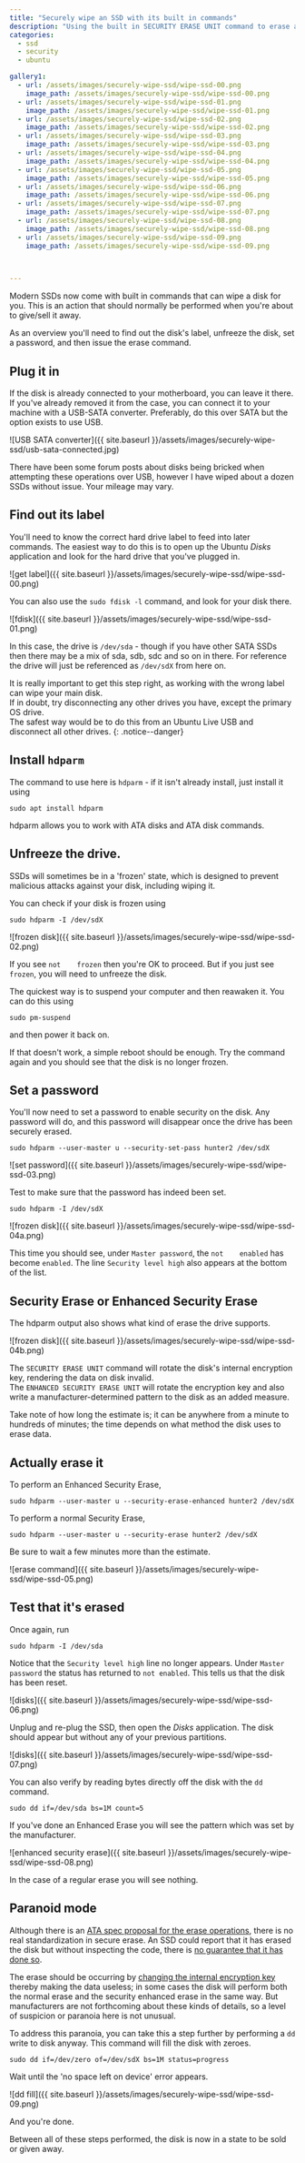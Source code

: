 ```yaml
---
title: "Securely wipe an SSD with its built in commands"
description: "Using the built in SECURITY ERASE UNIT command to erase an SSD, in Ubuntu"
categories: 
  - ssd
  - security
  - ubuntu

gallery1:
  - url: /assets/images/securely-wipe-ssd/wipe-ssd-00.png
    image_path: /assets/images/securely-wipe-ssd/wipe-ssd-00.png
  - url: /assets/images/securely-wipe-ssd/wipe-ssd-01.png
    image_path: /assets/images/securely-wipe-ssd/wipe-ssd-01.png
  - url: /assets/images/securely-wipe-ssd/wipe-ssd-02.png
    image_path: /assets/images/securely-wipe-ssd/wipe-ssd-02.png
  - url: /assets/images/securely-wipe-ssd/wipe-ssd-03.png
    image_path: /assets/images/securely-wipe-ssd/wipe-ssd-03.png
  - url: /assets/images/securely-wipe-ssd/wipe-ssd-04.png
    image_path: /assets/images/securely-wipe-ssd/wipe-ssd-04.png
  - url: /assets/images/securely-wipe-ssd/wipe-ssd-05.png
    image_path: /assets/images/securely-wipe-ssd/wipe-ssd-05.png
  - url: /assets/images/securely-wipe-ssd/wipe-ssd-06.png
    image_path: /assets/images/securely-wipe-ssd/wipe-ssd-06.png
  - url: /assets/images/securely-wipe-ssd/wipe-ssd-07.png
    image_path: /assets/images/securely-wipe-ssd/wipe-ssd-07.png
  - url: /assets/images/securely-wipe-ssd/wipe-ssd-08.png
    image_path: /assets/images/securely-wipe-ssd/wipe-ssd-08.png
  - url: /assets/images/securely-wipe-ssd/wipe-ssd-09.png
    image_path: /assets/images/securely-wipe-ssd/wipe-ssd-09.png
  


---
```


Modern SSDs now come with built in commands that can wipe a disk for you.  This is an action that should normally be performed when you're about to give/sell it away.  

As an overview you'll need to find out the disk's label, unfreeze the disk, set a password, and then issue the erase command. 



## Plug it in

If the disk is already connected to your motherboard, you can leave it there.  If you've already removed it from the case, you can connect it to your machine with a USB-SATA converter.  Preferably, do this over SATA but the option exists to use USB.  

![USB SATA converter]({{ site.baseurl }}/assets/images/securely-wipe-ssd/usb-sata-connected.jpg)

There have been some forum posts about disks being bricked when attempting these operations over USB, however I have wiped about a dozen SSDs without issue.  Your mileage may vary.


## Find out its label

You'll need to know the correct hard drive label to feed into later commands.  The easiest way to do this is to open up the Ubuntu _Disks_ application and look for the hard drive that you've plugged in. 

![get label]({{ site.baseurl }}/assets/images/securely-wipe-ssd/wipe-ssd-00.png)

You can also use the `sudo fdisk -l` command, and look for your disk there. 

![fdisk]({{ site.baseurl }}/assets/images/securely-wipe-ssd/wipe-ssd-01.png)

In this case, the drive is `/dev/sda` - though if you have other SATA SSDs then there may be a mix of sda, sdb, sdc and so on in there.  For reference the drive will just be referenced as `/dev/sdX` from here on.

It is really important to get this step right, as working with the wrong label can wipe your main disk.  
If in doubt, try disconnecting any other drives you have, except the primary OS drive.  
The safest way would be to do this from an Ubuntu Live USB and disconnect all other drives. 
{: .notice--danger}

## Install `hdparm`

The command to use here is `hdparm` - if it isn't already install, just install it using

    sudo apt install hdparm

hdparm allows you to work with ATA disks and ATA disk commands.


## Unfreeze the drive. 

SSDs will sometimes be in a 'frozen' state, which is designed to prevent malicious attacks against your disk, including wiping it.  

You can check if your disk is frozen using 

    sudo hdparm -I /dev/sdX

![frozen disk]({{ site.baseurl }}/assets/images/securely-wipe-ssd/wipe-ssd-02.png)    

If you see `not    frozen` then you're OK to proceed.  But if you just see `frozen`, you will need to unfreeze the disk. 

The quickest way is to suspend your computer and then reawaken it.  You can do this using

    sudo pm-suspend

and then power it back on.

If that doesn't work, a simple reboot should be enough.  Try the command again and you should see that the disk is no longer frozen. 



## Set a password

You'll now need to set a password to enable security on the disk.  Any password will do, and this password will disappear once the drive has been securely erased.  

    sudo hdparm --user-master u --security-set-pass hunter2 /dev/sdX 

![set password]({{ site.baseurl }}/assets/images/securely-wipe-ssd/wipe-ssd-03.png)    

Test to make sure that the password has indeed been set. 

    sudo hdparm -I /dev/sdX

![frozen disk]({{ site.baseurl }}/assets/images/securely-wipe-ssd/wipe-ssd-04a.png)    

This time you should see, under `Master password`, the `not    enabled` has become `enabled`.  The line `Security level high` also appears at the bottom of the list.  



## Security Erase or Enhanced Security Erase

The hdparm output also shows what kind of erase the drive supports.  

![frozen disk]({{ site.baseurl }}/assets/images/securely-wipe-ssd/wipe-ssd-04b.png)    

The `SECURITY ERASE UNIT` command will rotate the disk's internal encryption key, rendering the data on disk invalid.  
The `ENHANCED SECURITY ERASE UNIT` will rotate the encryption key and also write a manufacturer-determined pattern to the disk as an added measure. 

Take note of how long the estimate is; it can be anywhere from a minute to hundreds of minutes; the time depends on what method the disk uses to erase data.

## Actually erase it

To perform an Enhanced Security Erase, 

    sudo hdparm --user-master u --security-erase-enhanced hunter2 /dev/sdX

To perform a normal Security Erase, 

    sudo hdparm --user-master u --security-erase hunter2 /dev/sdX 

Be sure to wait a few minutes more than the estimate.  

![erase command]({{ site.baseurl }}/assets/images/securely-wipe-ssd/wipe-ssd-05.png)    


## Test that it's erased

Once again, run 

    sudo hdparm -I /dev/sda

Notice that the `Security level high` line no longer appears.  Under `Master password` the status has returned to `not enabled`. This tells us that the disk has been reset.

![disks]({{ site.baseurl }}/assets/images/securely-wipe-ssd/wipe-ssd-06.png)    

Unplug and re-plug the SSD, then open the _Disks_ application. The disk should appear but without any of your previous partitions. 


![disks]({{ site.baseurl }}/assets/images/securely-wipe-ssd/wipe-ssd-07.png)    

You can also verify by reading bytes directly off the disk with the `dd` command. 

    sudo dd if=/dev/sda bs=1M count=5

If you've done an Enhanced Erase you will see the pattern which was set by the manufacturer.  

![enhanced security erase]({{ site.baseurl }}/assets/images/securely-wipe-ssd/wipe-ssd-08.png)    

In the case of a regular erase you will see nothing. 

## Paranoid mode

Although there is an [ATA spec proposal for the erase operations](http://web.archive.org/web/20160813235342/http://t13.org/Documents/UploadedDocuments/docs2004/e04147r0-TechProposalFreezeLockSecureErase.pdf), there is no real standardization in secure erase.  An SSD could report that it has erased the disk but without inspecting the code, there is [no guarantee that it has done so](https://security.stackexchange.com/a/41683).  

The erase should be occurring by [changing the internal encryption key](https://security.stackexchange.com/a/64480) thereby making the data useless; in some cases the disk will perform both the normal erase and the security enhanced erase in the same way.  But manufacturers are not forthcoming about these kinds of details, so a level of suspicion or paranoia here is not unusual.  

To address this paranoia, you can take this a step further by performing a `dd` write to disk anyway.  This command will fill the disk with zeroes. 

    sudo dd if=/dev/zero of=/dev/sdX bs=1M status=progress

Wait until the 'no space left on device' error appears.

![dd fill]({{ site.baseurl }}/assets/images/securely-wipe-ssd/wipe-ssd-09.png)    

And you're done.  

Between all of these steps performed, the disk is now in a state to be sold or given away.



